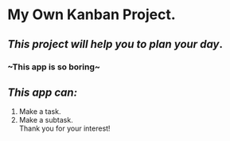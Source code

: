 # My Own Kanban Project.  
## *This project will help you to plan your day*.  
### ~This app is so boring~
## *This app can:*  
1. Make a task.  
2. Make a subtask.  
Thank you for your interest!  
